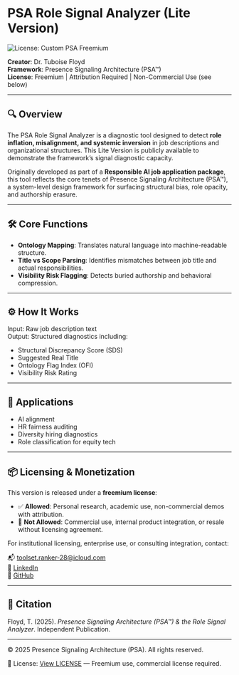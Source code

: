 # PSA Role Signal Analyzer (Lite Version)
![License: Custom PSA Freemium](https://img.shields.io/badge/license-PSA--Freemium-blue)

**Creator**: Dr. Tuboise Floyd  
**Framework**: Presence Signaling Architecture (PSA™)  
**License**: Freemium | Attribution Required | Non-Commercial Use (see below)

---

## 🔍 Overview

The PSA Role Signal Analyzer is a diagnostic tool designed to detect **role inflation, misalignment, and systemic inversion** in job descriptions and organizational structures. This Lite Version is publicly available to demonstrate the framework’s signal diagnostic capacity.

Originally developed as part of a **Responsible AI job application package**, this tool reflects the core tenets of Presence Signaling Architecture (PSA™), a system-level design framework for surfacing structural bias, role opacity, and authorship erasure.

---

## 🛠️ Core Functions

- **Ontology Mapping**: Translates natural language into machine-readable structure.
- **Title vs Scope Parsing**: Identifies mismatches between job title and actual responsibilities.
- **Visibility Risk Flagging**: Detects buried authorship and behavioral compression.

---

## ⚙️ How It Works

Input: Raw job description text  
Output: Structured diagnostics including:

- Structural Discrepancy Score (SDS)
- Suggested Real Title
- Ontology Flag Index (OFI)
- Visibility Risk Rating

---

## 🧪 Applications

- AI alignment
- HR fairness auditing
- Diversity hiring diagnostics
- Role classification for equity tech

---

## 📦 Licensing & Monetization

This version is released under a **freemium license**:

- ✅ **Allowed**: Personal research, academic use, non-commercial demos with attribution.
- 🚫 **Not Allowed**: Commercial use, internal product integration, or resale without licensing agreement.

For institutional licensing, enterprise use, or consulting integration, contact:

📬 toolset.ranker-28@icloud.com  
🔗 [LinkedIn](https://www.linkedin.com/in/tuboise)  
💼 [GitHub](https://github.com/drtfloyd)

---

## 🧭 Citation

Floyd, T. (2025). *Presence Signaling Architecture (PSA™) & the Role Signal Analyzer*. Independent Publication.

---

© 2025 Presence Signaling Architecture (PSA). All rights reserved.

📄 License: [View LICENSE](./LICENSE.md) — Freemium use, commercial license required.
